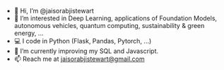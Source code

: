 - 👋 Hi, I’m @jaisorabjistewart
- 👀 I’m interested in Deep Learning, applications of Foundation Models, autonomous vehicles, quantum computing, sustainability & green energy, ...
- 💻 I code in Python (Flask, Pandas, Pytorch, ...)
- 🌱 I’m currently improving my SQL and Javascript.
- 📫 Reach me at jaisorabjistewart@gmail.com

<!---
jaisorabjistewart/jaisorabjistewart is a ✨ special ✨ repository because its `README.md` (this file) appears on your GitHub profile.
You can click the Preview link to take a look at your changes.
--->
